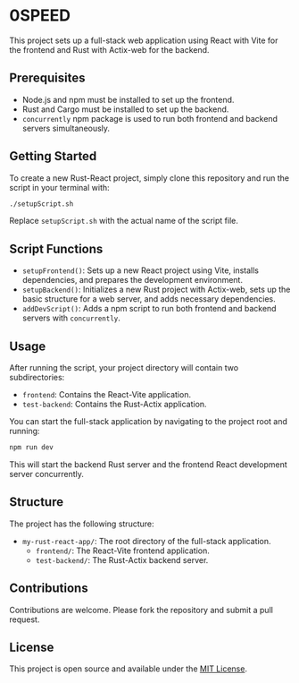 # 0SPEED

This project sets up a full-stack web application using React with Vite for the frontend and Rust with Actix-web for the backend.

## Prerequisites

- Node.js and npm must be installed to set up the frontend.
- Rust and Cargo must be installed to set up the backend.
- `concurrently` npm package is used to run both frontend and backend servers simultaneously.

## Getting Started

To create a new Rust-React project, simply clone this repository and run the script in your terminal with:

```bash
./setupScript.sh
```

Replace `setupScript.sh` with the actual name of the script file.

## Script Functions

- `setupFrontend()`: Sets up a new React project using Vite, installs dependencies, and prepares the development environment.
- `setupBackend()`: Initializes a new Rust project with Actix-web, sets up the basic structure for a web server, and adds necessary dependencies.
- `addDevScript()`: Adds a npm script to run both frontend and backend servers with `concurrently`.

## Usage

After running the script, your project directory will contain two subdirectories:

- `frontend`: Contains the React-Vite application.
- `test-backend`: Contains the Rust-Actix application.

You can start the full-stack application by navigating to the project root and running:

```bash
npm run dev
```

This will start the backend Rust server and the frontend React development server concurrently.

## Structure

The project has the following structure:

- `my-rust-react-app/`: The root directory of the full-stack application.
  - `frontend/`: The React-Vite frontend application.
  - `test-backend/`: The Rust-Actix backend server.

## Contributions

Contributions are welcome. Please fork the repository and submit a pull request.

## License

This project is open source and available under the [MIT License](LICENSE).

